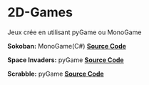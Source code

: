 # 2D-Games
Jeux crée en utilisant pyGame ou MonoGame

**Sokoban:** MonoGame(C#)
**[Source Code](https://github.com/GiN2K/Sokoban-MonoGame)**

**Space Invaders:** pyGame
**[Source Code](https://github.com/GiN2K/pygameProjects)**

**Scrabble:** pyGame
**[Source Code](https://github.com/GiN2K/ScrabblePyGame)**

